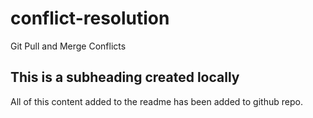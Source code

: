 # conflict-resolution
Git Pull and Merge Conflicts

## This is a subheading created locally

 All of this content added to the readme has been added to github repo.
